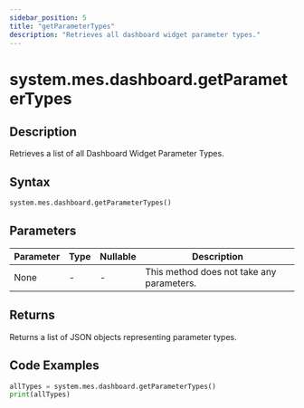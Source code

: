 ```yaml
---
sidebar_position: 5
title: "getParameterTypes"
description: "Retrieves all dashboard widget parameter types."
---
```


# system.mes.dashboard.getParameterTypes

## Description

Retrieves a list of all Dashboard Widget Parameter Types.

## Syntax

```python
system.mes.dashboard.getParameterTypes()
```

## Parameters

| Parameter | Type | Nullable | Description                               |
|-----------|------|----------|-------------------------------------------|
| None      | -    | -        | This method does not take any parameters. |

## Returns

Returns a list of JSON objects representing parameter types.

## Code Examples

```python
allTypes = system.mes.dashboard.getParameterTypes()
print(allTypes)
```

